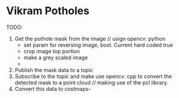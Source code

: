 # Vikram Potholes

TODO:
1. Get the pothole mask from the image // usign opencv: python
    - set param for reversing image, bool. Current hard coded true
    - crop image top portion 
    - make a grey scaled image
    -  
2. Publish the mask data to a topic
3. Subscribe to the topic and make use opencv: cpp to convert the detected mask to a point cloud // making use of the pcl library.
4. Convert this data to costmaps-